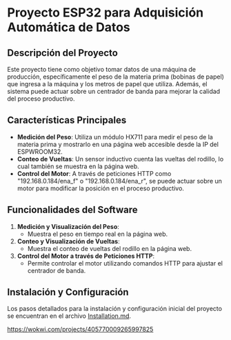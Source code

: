 # Proyecto ESP32 para Adquisición Automática de Datos

## Descripción del Proyecto

Este proyecto tiene como objetivo tomar datos de una máquina de producción, específicamente el peso de la materia prima (bobinas de papel) que ingresa a la máquina y los metros de papel que utiliza. Además, el sistema puede actuar sobre un centrador de banda para mejorar la calidad del proceso productivo.

## Características Principales

- **Medición del Peso**: Utiliza un módulo HX711 para medir el peso de la materia prima y mostrarlo en una página web accesible desde la IP del ESPWROOM32.
- **Conteo de Vueltas**: Un sensor inductivo cuenta las vueltas del rodillo, lo cual también se muestra en la página web.
- **Control del Motor**: A través de peticiones HTTP como "192.168.0.184/ena_f" o "192.168.0.184/ena_r", se puede actuar sobre un motor para modificar la posición en el proceso productivo.

## Funcionalidades del Software

1. **Medición y Visualización del Peso**:
   - Muestra el peso en tiempo real en la página web.
2. **Conteo y Visualización de Vueltas**:
   - Muestra el conteo de vueltas del rodillo en la página web.
3. **Control del Motor a través de Peticiones HTTP**:
   - Permite controlar el motor utilizando comandos HTTP para ajustar el centrador de banda.

## Instalación y Configuración

Los pasos detallados para la instalación y configuración inicial del proyecto se encuentran en el archivo [Installation.md](docs/Installation.md).


https://wokwi.com/projects/405770009265997825